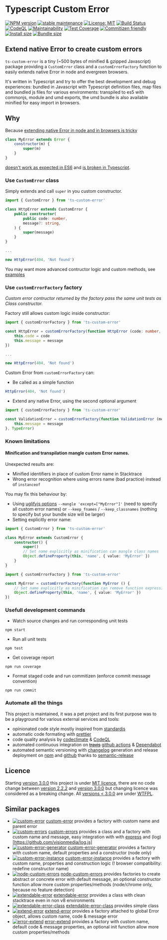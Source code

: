 # Typescript Custom Error

[![NPM version](https://img.shields.io/npm/v/ts-custom-error.svg?colorB=green)](https://www.npmjs.com/package/ts-custom-error)
[![stable maintenance](https://img.shields.io/badge/maintain-stable-green.svg?logo=github)](#automate-all-the-things)
[![License: MIT](https://img.shields.io/badge/License-MIT-green.svg)](https://opensource.org/licenses/MIT)
[![Build Status](https://github.com/adriengibrat/ts-custom-error/actions/workflows/build.yml/badge.svg)](https://github.com/adriengibrat/ts-custom-error/actions/workflows/build.yml)
[![CodeQL](https://github.com/github/docs/actions/workflows/codeql.yml/badge.svg)](https://github.com/adriengibrat/ts-custom-error/actions/workflows/codeql.yml)
[![Maintainability](https://api.codeclimate.com/v1/badges/eb4eb956bc028c49f7aa/maintainability)](https://codeclimate.com/github/adriengibrat/ts-custom-error/maintainability)
[![Test Coverage](https://api.codeclimate.com/v1/badges/eb4eb956bc028c49f7aa/test_coverage)](https://codeclimate.com/github/adriengibrat/ts-custom-error/test_coverage)
[![Commitizen friendly](https://img.shields.io/badge/commitizen-friendly-brightgreen.svg)](http://commitizen.github.io/cz-cli/)
[![Install size](https://badgen.net/packagephobia/install/ts-custom-error)](https://packagephobia.now.sh/result?p=ts-custom-error)
[![Bundle size](https://badgen.net/bundlephobia/minzip/ts-custom-error?color=green)](https://bundlephobia.com/result?p=ts-custom-error)

## Extend native Error to create custom errors

`ts-custom-error` is a tiny (~500 bytes of minified & gzipped Javascript) package providing a `CustomError` class and a `customErrorFactory` function to easily extends native Error in node and evergreen browsers.

It's written in Typescript and try to offer the best development and debug experiences: bundled in Javascript with Typescript definition files, map files and bundled js files for various environments: transpiled to es5 with commonjs, module and umd exports, the umd bundle is also available minified for easy import in browsers.

## Why

Because [extending native Error in node and in browsers is tricky](https://stackoverflow.com/questions/1382107/whats-a-good-way-to-extend-error-in-javascript)
```js
class MyError extends Error {
	constructor(m) {
		super(m)
	}
}
```
 [doesn't work as expected in ES6](https://stackoverflow.com/questions/31089801/extending-error-in-javascript-with-es6-syntax-babel) and [is broken in Typescript](https://github.com/Microsoft/TypeScript-wiki/blob/master/Breaking-Changes.md#extending-built-ins-like-error-array-and-map-may-no-longer-work).

### Use `CustomError` class

Simply extends and call `super` in you custom constructor.

```ts
import { CustomError } from 'ts-custom-error'

class HttpError extends CustomError {
	public constructor(
		public code: number,
		message?: string,
	) {
		super(message)
	}
}

...

new HttpError(404, 'Not found')
```
You may want more advanced contructor logic and custom methods, see [examples](https://github.com/adriengibrat/ts-custom-error/tree/main/src/example)

### Use `customErrorFactory` factory

*Custom error contructor returned by the factory pass the same unit tests as Class constructor.*

Factory still allows custom logic inside constructor:

```ts
import { customErrorFactory } from 'ts-custom-error'

const HttpError = customErrorFactory(function HttpError (code: number, message= '') {
	this.code = code
	this.message = message
})

...

new HttpError(404, 'Not found')
```

Custom Error from `customErrorFactory` can:
- Be called as a simple function
```ts
HttpError(404, 'Not found')
```
- Extend any native Error, using the second optional argument
```ts
import { customErrorFactory } from 'ts-custom-error'

const ValidationError = customErrorFactory(function ValidationError (message= 'Invalid parameter') {
	this.message = message
}, TypeError)
```

### Known limitations

#### Minification and transpilation mangle custom Error names.
Unexpected results are:
- Minified identifiers in place of custom Error name in Stacktrace
- Wrong error recognition where using errors name (bad practice) instead of `instanceof`

You may fix this behaviour by:
- Using [uglifyjs options](https://github.com/mishoo/UglifyJS2/blob/harmony/README.md) `--mangle 'except=["MyError"]'` (need to specify all custom error names) or `--keep_fnames` / `--keep_classnames` (nothing to specify but your bundle size will be larger)
- Setting explicitly error name:

```ts
import { CustomError } from 'ts-custom-error'

class MyError extends CustomError {
	constructor() {
		super()
		// Set name explicitly as minification can mangle class names
		Object.defineProperty(this, 'name', { value: 'MyError' })
	}
}
```

```ts
import { customErrorFactory } from 'ts-custom-error'

const MyError = customErrorFactory(function MyError () {
	// Set name explicitly as minification can remove function expression names
	Object.defineProperty(this, 'name', { value: 'MyError' })
})
```

### Usefull development commands

- Watch source changes and run corresponding unit tests
```
npm start
```

- Run all unit tests
```
npm test
```

- Get coverage report
```
npm run coverage
```

- Format staged code and run commitizen (enforce commit message convention)
```
npm run commit
```

### Automate all the things

This project is maintained, it was a pet project and its first purpose was to be a playground for various external services and tools:
- opinionated code style mostly inspired from [standardjs](https://standardjs.com)
- automatic code formating with [prettier](https://github.com/prettier/prettier)
- code quality analysis by [codeclimate](https://codeclimate.com/github/adriengibrat/ts-custom-error) & [CodeQL](https://github.com/adriengibrat/ts-custom-error/security/code-scanning)
- automated continuous integration on ~~[travis](https://travis-ci.org/adriengibrat/ts-custom-error)~~ [github actions](https://github.com/adriengibrat/ts-custom-error/actions) & [Dependabot](https://github.com/adriengibrat/ts-custom-error/security/dependabot)
- automated semantic versioning with [changelog](CHANGELOG.md) generation and release deployment on [npm](https://www.npmjs.com/package/ts-custom-error) and [github](https://github.com/adriengibrat/ts-custom-error/releases) thanks to [semantic-release](https://github.com/semantic-release/semantic-release)

## Licence

Starting [version 3.0.0](https://github.com/adriengibrat/ts-custom-error/releases/tag/v3.0.0) this project is under [MIT licence](LICENSE), there are no code change between [version 2.2.2](https://github.com/adriengibrat/ts-custom-error/releases/tag/v2.2.2) and [version 3.0.0](https://github.com/adriengibrat/ts-custom-error/releases/tag/v3.0.0) but changing licence was considered as a breaking change. All [versions < 3.0.0](https://github.com/adriengibrat/ts-custom-error/releases) are under [WTFPL](http://www.wtfpl.net).

## Similar packages

- [![custom-error](https://badge.fury.io/js/custom-error.svg)](https://www.npmjs.com/package/custom-error) [custom-error](https://github.com/andrezsanchez/custom-error) provides a factory with custom name and parent error
- [![custom-errors](https://badge.fury.io/js/custom-errors.svg)](https://www.npmjs.com/package/custom-errors) [custom-errors](https://github.com/techjacker/custom-errors) provides a class and a factory with custom name and message, easy integration with with [express](https://github.com/expressjs/express) and (log)[https://github.com/visionmedia/log.js]
- [![custom-error-generator](https://badge.fury.io/js/custom-error-generator.svg)](https://www.npmjs.com/package/custom-error-generator) [custom-error-generator](https://github.com/jproulx/node-custom-error) provides a factory with custom name, default properties and a constructor (node only)
- [![custom-error-instance](https://badge.fury.io/js/custom-error-instance.svg)](https://www.npmjs.com/package/custom-error-instance) [custom-error-instance](https://github.com/Gi60s/custom-error-instance) provides a factory with custom name, properties and construction logic (! browser compatibility: redefine constructor name)
- [![node-custom-errors](https://badge.fury.io/js/node-custom-errors.svg)](https://www.npmjs.com/package/node-custom-errors) [node-custom-errors](https://github.com/axyjs/node-custom-errors) provides factories to create abstract or concrete error with default message, an optional constructor function allow more custom properties/methods (node/chrome only, because no feature detection)
- [![extendable-error](https://badge.fury.io/js/extendable-error.svg)](https://www.npmjs.com/package/extendable-error) [extendable-error](https://github.com/vilic/extendable-error) provides a class with clean stacktrace even in non v8 environments
- [![extendable-error-class](https://badge.fury.io/js/extendable-error-class.svg)](https://www.npmjs.com/package/extendable-error-class) [extendable-error-class](https://github.com/brillout/extendable-error-class) provides simple class
- [![extend-error](https://badge.fury.io/js/extend-error.svg)](https://www.npmjs.com/package/extend-error) [extend-error](https://github.com/jayyvis/extend-error) provides a factory attached to global Error object, allows custom name, code & message error
- [![error-extend](https://badge.fury.io/js/eerror-extend.svg)](https://www.npmjs.com/package/error-extend) [error-extend](https://github.com/tilap/error-extend) provides a factory with custom name, default code & message properties, an optional init function allow more custom properties/methods
